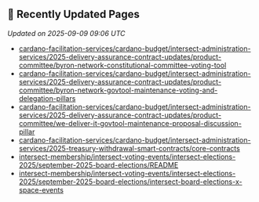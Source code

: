 ## 🔄 Recently Updated Pages

_Updated on 2025-09-09 09:06 UTC_

- [cardano-facilitation-services/cardano-budget/intersect-administration-services/2025-delivery-assurance-contract-updates/product-committee/byron-network-constitutional-committee-voting-tool](https://docs.intersectmbo.org/cardano-facilitation-services/cardano-budget/intersect-administration-services/2025-delivery-assurance-contract-updates/product-committee/byron-network-constitutional-committee-voting-tool)
- [cardano-facilitation-services/cardano-budget/intersect-administration-services/2025-delivery-assurance-contract-updates/product-committee/byron-network-govtool-maintenance-voting-and-delegation-pillars](https://docs.intersectmbo.org/cardano-facilitation-services/cardano-budget/intersect-administration-services/2025-delivery-assurance-contract-updates/product-committee/byron-network-govtool-maintenance-voting-and-delegation-pillars)
- [cardano-facilitation-services/cardano-budget/intersect-administration-services/2025-delivery-assurance-contract-updates/product-committee/we-deliver-it-govtool-maintenance-proposal-discussion-pillar](https://docs.intersectmbo.org/cardano-facilitation-services/cardano-budget/intersect-administration-services/2025-delivery-assurance-contract-updates/product-committee/we-deliver-it-govtool-maintenance-proposal-discussion-pillar)
- [cardano-facilitation-services/cardano-budget/intersect-administration-services/2025-treasury-withdrawal-smart-contracts/core-contracts](https://docs.intersectmbo.org/cardano-facilitation-services/cardano-budget/intersect-administration-services/2025-treasury-withdrawal-smart-contracts/core-contracts)
- [intersect-membership/intersect-voting-events/intersect-elections-2025/september-2025-board-elections/README](https://docs.intersectmbo.org/intersect-membership/intersect-voting-events/intersect-elections-2025/september-2025-board-elections/README)
- [intersect-membership/intersect-voting-events/intersect-elections-2025/september-2025-board-elections/intersect-board-elections-x-space-events](https://docs.intersectmbo.org/intersect-membership/intersect-voting-events/intersect-elections-2025/september-2025-board-elections/intersect-board-elections-x-space-events)
